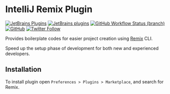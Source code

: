 # IntelliJ Remix Plugin

[![JetBrains Plugins](https://img.shields.io/jetbrains/plugin/v/18753-remix)](https://plugins.jetbrains.com/plugin/18753-remix)
[![JetBrains plugins](https://img.shields.io/jetbrains/plugin/d/18753-remix)](https://plugins.jetbrains.com/plugin/18753-remix/versions)
[![GitHub Workflow Status (branch)](https://img.shields.io/github/workflow/status/nekofar/intellij-remix/Build/master)](https://github.com/nekofar/intellij-remix/actions/workflows/build.yml)
[![GitHub](https://img.shields.io/github/license/nekofar/intellij-remix)](https://github.com/nekofar/intellij-remix/blob/master/LICENSE)
[![Twitter Follow](https://img.shields.io/twitter/follow/nekofar?style=flat)](https://twitter.com/nekofar)

<!-- Plugin description -->
Provides boilerplate codes for easier project creation using [Remix](https://remix.run) CLI.

Speed up the setup phase of development for both new and experienced developers.
<!-- Plugin description end -->

## Installation

To install plugin open `Preferences > Plugins > Marketplace`, and search for Remix.
